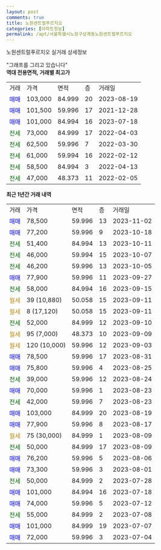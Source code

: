 ```yaml
---
layout: post
comments: true
title: 노원센트럴푸르지오
categories: [아파트정보]
permalink: /apt/서울특별시노원구상계동노원센트럴푸르지오
---
```


노원센트럴푸르지오 실거래 상세정보

<script type="text/javascript">
  google.charts.load('current', {'packages':['line', 'corechart']});
  google.charts.setOnLoadCallback(drawChart);

  function drawChart() {
    var data = new google.visualization.DataTable();
    data.addColumn('date', '거래일');
    data.addColumn('number', "매매");
    data.addColumn('number', "전세");
    data.addColumn('number', "전매");

    data.addRows([[new Date(Date.parse("2023-11-02")), 78500, null, null], [new Date(Date.parse("2023-10-18")), 77200, null, null], [new Date(Date.parse("2023-10-11")), null, 51400, null], [new Date(Date.parse("2023-10-07")), null, 46000, null], [new Date(Date.parse("2023-10-05")), null, 46200, null], [new Date(Date.parse("2023-09-27")), 77900, null, null], [new Date(Date.parse("2023-09-15")), null, 58000, null], [new Date(Date.parse("2023-09-11")), null, null, null], [new Date(Date.parse("2023-09-11")), null, null, null], [new Date(Date.parse("2023-09-10")), null, 52000, null], [new Date(Date.parse("2023-09-09")), null, null, null], [new Date(Date.parse("2023-09-03")), null, null, null], [new Date(Date.parse("2023-08-31")), 78500, null, null], [new Date(Date.parse("2023-08-25")), 75800, null, null], [new Date(Date.parse("2023-08-24")), null, 39000, null], [new Date(Date.parse("2023-08-23")), 70000, null, null], [new Date(Date.parse("2023-08-23")), null, 42000, null], [new Date(Date.parse("2023-08-19")), 103000, null, null], [new Date(Date.parse("2023-08-17")), 77900, null, null], [new Date(Date.parse("2023-08-09")), null, null, null], [new Date(Date.parse("2023-08-09")), null, 50000, null], [new Date(Date.parse("2023-08-06")), 76200, null, null], [new Date(Date.parse("2023-08-01")), 73300, null, null], [new Date(Date.parse("2023-07-28")), null, 50000, null], [new Date(Date.parse("2023-07-18")), 101000, null, null], [new Date(Date.parse("2023-07-12")), 74000, null, null], [new Date(Date.parse("2023-07-08")), null, 55000, null], [new Date(Date.parse("2023-07-07")), 101000, null, null], [new Date(Date.parse("2023-07-04")), 72000, null, null]]);

    var options = {
      hAxis: {
        format: 'yyyy/MM/dd'
      },    
      lineWidth: 0,
      pointsVisible: true,    
      title: '최근 1년간 유형별 실거래가 분포',
      legend: { position: 'bottom' }
    };

    var formatter = new google.visualization.NumberFormat({pattern:'###,###'} );
    formatter.format(data, 1);
    formatter.format(data, 2);
    
    setTimeout(function() {
        var chart = new google.visualization.LineChart(document.getElementById('columnchart_material'));
        chart.draw(data, (options));
        document.getElementById('loading').style.display = 'none';
    }, 200);
  }
</script>


<div id="loading" style="z-index:20; display: block; margin-left: 0px">"그래프를 그리고 있습니다"</div>
<div id="columnchart_material" style="width: 95%; margin-left: 0px; display: block"></div>
<!-- contents start -->
<b>역대 전용면적, 거래별 최고가</b>
<table class="sortable">
    <tr>
      <td>거래</td>
      <td>가격</td>
      <td>면적</td>
      <td>층</td>
      <td>거래일</td>
    </tr>
        <tr>
          <td><a style="color: blue">매매</a></td>
          <td>103,000</td>
          <td>84.999</td>
          <td>20</td>
          <td>2023-08-19</td>
        </tr>            <tr>
          <td><a style="color: blue">매매</a></td>
          <td>101,500</td>
          <td>59.996</td>
          <td>17</td>
          <td>2021-12-28</td>
        </tr>            <tr>
          <td><a style="color: blue">매매</a></td>
          <td>101,000</td>
          <td>84.994</td>
          <td>16</td>
          <td>2023-07-18</td>
        </tr>        
        <tr>
              <td><a style="color: darkgreen">전세</a></td>
              <td>73,000</td>
              <td>84.999</td>
              <td>17</td>
              <td>2022-04-03</td>
            </tr>            <tr>
              <td><a style="color: darkgreen">전세</a></td>
              <td>62,500</td>
              <td>59.996</td>
              <td>7</td>
              <td>2022-03-30</td>
            </tr>            <tr>
              <td><a style="color: darkgreen">전세</a></td>
              <td>61,000</td>
              <td>59.994</td>
              <td>16</td>
              <td>2022-02-12</td>
            </tr>            <tr>
              <td><a style="color: darkgreen">전세</a></td>
              <td>58,500</td>
              <td>84.994</td>
              <td>3</td>
              <td>2022-04-13</td>
            </tr>            <tr>
              <td><a style="color: darkgreen">전세</a></td>
              <td>47,000</td>
              <td>48.373</td>
              <td>11</td>
              <td>2022-02-05</td>
            </tr>        
    
</table>

<b>최근 1년간 거래 내역</b>

<table class="sortable">
    <tr>
      <td>거래</td>
      <td>가격</td>
      <td>면적</td>
      <td>층</td>
      <td>거래일</td>
    </tr>
    <tr>
      <td><a style="color: blue">매매</a></td>
      <td>78,500</td>
      <td>59.996</td>
      <td>13</td>
      <td>2023-11-02</td>
    </tr>          <tr>
      <td><a style="color: blue">매매</a></td>
      <td>77,200</td>
      <td>59.996</td>
      <td>9</td>
      <td>2023-10-18</td>
    </tr>          <tr>
      <td><a style="color: darkgreen">전세</a></td>
      <td>51,400</td>
      <td>84.994</td>
      <td>13</td>
      <td>2023-10-11</td>
    </tr>          <tr>
      <td><a style="color: darkgreen">전세</a></td>
      <td>46,000</td>
      <td>59.994</td>
      <td>15</td>
      <td>2023-10-07</td>
    </tr>          <tr>
      <td><a style="color: darkgreen">전세</a></td>
      <td>46,200</td>
      <td>59.996</td>
      <td>13</td>
      <td>2023-10-05</td>
    </tr>          <tr>
      <td><a style="color: blue">매매</a></td>
      <td>77,900</td>
      <td>59.996</td>
      <td>11</td>
      <td>2023-09-27</td>
    </tr>          <tr>
      <td><a style="color: darkgreen">전세</a></td>
      <td>58,000</td>
      <td>84.994</td>
      <td>16</td>
      <td>2023-09-15</td>
    </tr>          <tr>
      <td><a style="color: darkgoldenrod">월세</a></td>
      <td>39 (10,880)</td>
      <td>50.058</td>
      <td>15</td>
      <td>2023-09-11</td>
    </tr>          <tr>
      <td><a style="color: darkgoldenrod">월세</a></td>
      <td>8 (17,120)</td>
      <td>50.058</td>
      <td>15</td>
      <td>2023-09-11</td>
    </tr>          <tr>
      <td><a style="color: darkgreen">전세</a></td>
      <td>52,000</td>
      <td>84.999</td>
      <td>12</td>
      <td>2023-09-10</td>
    </tr>          <tr>
      <td><a style="color: darkgoldenrod">월세</a></td>
      <td>95 (7,000)</td>
      <td>48.373</td>
      <td>10</td>
      <td>2023-09-09</td>
    </tr>          <tr>
      <td><a style="color: darkgoldenrod">월세</a></td>
      <td>120 (10,000)</td>
      <td>59.996</td>
      <td>12</td>
      <td>2023-09-03</td>
    </tr>          <tr>
      <td><a style="color: blue">매매</a></td>
      <td>78,500</td>
      <td>59.996</td>
      <td>17</td>
      <td>2023-08-31</td>
    </tr>          <tr>
      <td><a style="color: blue">매매</a></td>
      <td>75,800</td>
      <td>59.996</td>
      <td>4</td>
      <td>2023-08-25</td>
    </tr>          <tr>
      <td><a style="color: darkgreen">전세</a></td>
      <td>39,000</td>
      <td>59.996</td>
      <td>12</td>
      <td>2023-08-24</td>
    </tr>          <tr>
      <td><a style="color: blue">매매</a></td>
      <td>70,000</td>
      <td>59.996</td>
      <td>1</td>
      <td>2023-08-23</td>
    </tr>          <tr>
      <td><a style="color: darkgreen">전세</a></td>
      <td>42,000</td>
      <td>59.996</td>
      <td>7</td>
      <td>2023-08-23</td>
    </tr>          <tr>
      <td><a style="color: blue">매매</a></td>
      <td>103,000</td>
      <td>84.999</td>
      <td>20</td>
      <td>2023-08-19</td>
    </tr>          <tr>
      <td><a style="color: blue">매매</a></td>
      <td>77,900</td>
      <td>59.996</td>
      <td>8</td>
      <td>2023-08-17</td>
    </tr>          <tr>
      <td><a style="color: darkgoldenrod">월세</a></td>
      <td>75 (30,000)</td>
      <td>84.999</td>
      <td>1</td>
      <td>2023-08-09</td>
    </tr>          <tr>
      <td><a style="color: darkgreen">전세</a></td>
      <td>50,000</td>
      <td>84.999</td>
      <td>17</td>
      <td>2023-08-09</td>
    </tr>          <tr>
      <td><a style="color: blue">매매</a></td>
      <td>76,200</td>
      <td>59.996</td>
      <td>5</td>
      <td>2023-08-06</td>
    </tr>          <tr>
      <td><a style="color: blue">매매</a></td>
      <td>73,300</td>
      <td>59.996</td>
      <td>3</td>
      <td>2023-08-01</td>
    </tr>          <tr>
      <td><a style="color: darkgreen">전세</a></td>
      <td>50,000</td>
      <td>84.999</td>
      <td>2</td>
      <td>2023-07-28</td>
    </tr>          <tr>
      <td><a style="color: blue">매매</a></td>
      <td>101,000</td>
      <td>84.994</td>
      <td>16</td>
      <td>2023-07-18</td>
    </tr>          <tr>
      <td><a style="color: blue">매매</a></td>
      <td>74,000</td>
      <td>59.996</td>
      <td>5</td>
      <td>2023-07-12</td>
    </tr>          <tr>
      <td><a style="color: darkgreen">전세</a></td>
      <td>55,000</td>
      <td>84.999</td>
      <td>2</td>
      <td>2023-07-08</td>
    </tr>          <tr>
      <td><a style="color: blue">매매</a></td>
      <td>101,000</td>
      <td>84.999</td>
      <td>19</td>
      <td>2023-07-07</td>
    </tr>          <tr>
      <td><a style="color: blue">매매</a></td>
      <td>72,000</td>
      <td>59.996</td>
      <td>3</td>
      <td>2023-07-04</td>
    </tr>      </table>
<!-- contents end -->    

